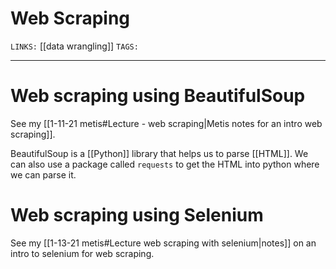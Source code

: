 # Web Scraping
`LINKS:` [[data wrangling]]
`TAGS:` 

---

# Web scraping using BeautifulSoup
See my [[1-11-21 metis#Lecture - web scraping|Metis notes for an intro web scraping]].

BeautifulSoup is a [[Python]] library that helps us to parse [[HTML]]. We can also use a package called `requests` to get the HTML into python where we can parse it. 

# Web scraping using Selenium
See my [[1-13-21 metis#Lecture web scraping with selenium|notes]] on an intro to selenium for web scraping.